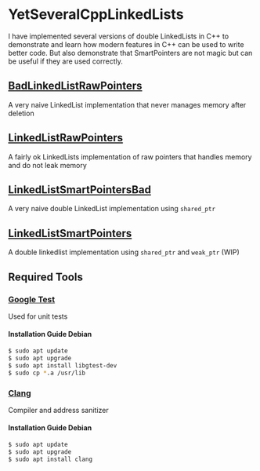 # YetSeveralCppLinkedLists
I have implemented several versions of double LinkedLists in C++ to demonstrate
and learn how modern features in C++ can be used to write better code.
But also demonstrate that SmartPointers are not magic but can be useful if they
are used correctly.

## [BadLinkedListRawPointers](LinkedListRawPointers)
A very naive LinkedList implementation that never manages memory after deletion

## [LinkedListRawPointers](LinkedListRawPointers)
A fairly ok LinkedLists implementation of raw pointers that handles memory and
do not leak memory

## [LinkedListSmartPointersBad](LinkedListSmartPointerBad)
A very naive double LinkedList implementation using `shared_ptr`

## [LinkedListSmartPointers](LinkedListSmartPointers)
A double linkedlist implementation using `shared_ptr` and `weak_ptr` (WIP)

## Required Tools

### [Google Test](https://github.com/google/googletest/tree/master/googletest)
Used for unit tests

#### Installation Guide Debian
```bash
$ sudo apt update
$ sudo apt upgrade
$ sudo apt install libgtest-dev
$ sudo cp *.a /usr/lib
```

### [Clang](https://clang.llvm.org/)
Compiler and address sanitizer

#### Installation Guide Debian
``` bash
$ sudo apt update
$ sudo apt upgrade
$ sudo apt install clang
```
